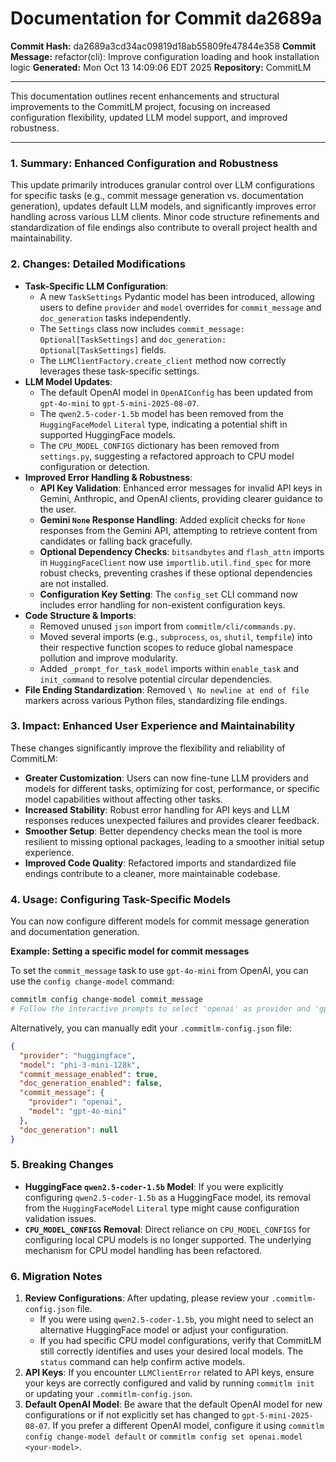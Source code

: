 # Documentation for Commit da2689a

**Commit Hash:** da2689a3cd34ac09819d18ab55809fe47844e358
**Commit Message:** refactor(cli): Improve configuration loading and hook installation logic
**Generated:** Mon Oct 13 14:09:06 EDT 2025
**Repository:** CommitLM

---

This documentation outlines recent enhancements and structural improvements to the CommitLM project, focusing on increased configuration flexibility, updated LLM model support, and improved robustness.

---

### **1. Summary: Enhanced Configuration and Robustness**

This update primarily introduces granular control over LLM configurations for specific tasks (e.g., commit message generation vs. documentation generation), updates default LLM models, and significantly improves error handling across various LLM clients. Minor code structure refinements and standardization of file endings also contribute to overall project health and maintainability.

### **2. Changes: Detailed Modifications**

*   **Task-Specific LLM Configuration**:
    *   A new `TaskSettings` Pydantic model has been introduced, allowing users to define `provider` and `model` overrides for `commit_message` and `doc_generation` tasks independently.
    *   The `Settings` class now includes `commit_message: Optional[TaskSettings]` and `doc_generation: Optional[TaskSettings]` fields.
    *   The `LLMClientFactory.create_client` method now correctly leverages these task-specific settings.
*   **LLM Model Updates**:
    *   The default OpenAI model in `OpenAIConfig` has been updated from `gpt-4o-mini` to `gpt-5-mini-2025-08-07`.
    *   The `qwen2.5-coder-1.5b` model has been removed from the `HuggingFaceModel` `Literal` type, indicating a potential shift in supported HuggingFace models.
    *   The `CPU_MODEL_CONFIGS` dictionary has been removed from `settings.py`, suggesting a refactored approach to CPU model configuration or detection.
*   **Improved Error Handling & Robustness**:
    *   **API Key Validation**: Enhanced error messages for invalid API keys in Gemini, Anthropic, and OpenAI clients, providing clearer guidance to the user.
    *   **Gemini `None` Response Handling**: Added explicit checks for `None` responses from the Gemini API, attempting to retrieve content from candidates or falling back gracefully.
    *   **Optional Dependency Checks**: `bitsandbytes` and `flash_attn` imports in `HuggingFaceClient` now use `importlib.util.find_spec` for more robust checks, preventing crashes if these optional dependencies are not installed.
    *   **Configuration Key Setting**: The `config_set` CLI command now includes error handling for non-existent configuration keys.
*   **Code Structure & Imports**:
    *   Removed unused `json` import from `commitlm/cli/commands.py`.
    *   Moved several imports (e.g., `subprocess`, `os`, `shutil`, `tempfile`) into their respective function scopes to reduce global namespace pollution and improve modularity.
    *   Added `_prompt_for_task_model` imports within `enable_task` and `init_command` to resolve potential circular dependencies.
*   **File Ending Standardization**: Removed `\ No newline at end of file` markers across various Python files, standardizing file endings.

### **3. Impact: Enhanced User Experience and Maintainability**

These changes significantly improve the flexibility and reliability of CommitLM:

*   **Greater Customization**: Users can now fine-tune LLM providers and models for different tasks, optimizing for cost, performance, or specific model capabilities without affecting other tasks.
*   **Increased Stability**: Robust error handling for API keys and LLM responses reduces unexpected failures and provides clearer feedback.
*   **Smoother Setup**: Better dependency checks mean the tool is more resilient to missing optional packages, leading to a smoother initial setup experience.
*   **Improved Code Quality**: Refactored imports and standardized file endings contribute to a cleaner, more maintainable codebase.

### **4. Usage: Configuring Task-Specific Models**

You can now configure different models for commit message generation and documentation generation.

**Example: Setting a specific model for commit messages**

To set the `commit_message` task to use `gpt-4o-mini` from OpenAI, you can use the `config change-model` command:

```bash
commitlm config change-model commit_message
# Follow the interactive prompts to select 'openai' as provider and 'gpt-4o-mini' as model.
```

Alternatively, you can manually edit your `.commitlm-config.json` file:

```json
{
  "provider": "huggingface",
  "model": "phi-3-mini-128k",
  "commit_message_enabled": true,
  "doc_generation_enabled": false,
  "commit_message": {
    "provider": "openai",
    "model": "gpt-4o-mini"
  },
  "doc_generation": null
}
```

### **5. Breaking Changes**

*   **HuggingFace `qwen2.5-coder-1.5b` Model**: If you were explicitly configuring `qwen2.5-coder-1.5b` as a HuggingFace model, its removal from the `HuggingFaceModel` `Literal` type might cause configuration validation issues.
*   **`CPU_MODEL_CONFIGS` Removal**: Direct reliance on `CPU_MODEL_CONFIGS` for configuring local CPU models is no longer supported. The underlying mechanism for CPU model handling has been refactored.

### **6. Migration Notes**

1.  **Review Configurations**: After updating, please review your `.commitlm-config.json` file.
    *   If you were using `qwen2.5-coder-1.5b`, you might need to select an alternative HuggingFace model or adjust your configuration.
    *   If you had specific CPU model configurations, verify that CommitLM still correctly identifies and uses your desired local models. The `status` command can help confirm active models.
2.  **API Keys**: If you encounter `LLMClientError` related to API keys, ensure your keys are correctly configured and valid by running `commitlm init` or updating your `.commitlm-config.json`.
3.  **Default OpenAI Model**: Be aware that the default OpenAI model for new configurations or if not explicitly set has changed to `gpt-5-mini-2025-08-07`. If you prefer a different OpenAI model, configure it using `commitlm config change-model default` or `commitlm config set openai.model <your-model>`.